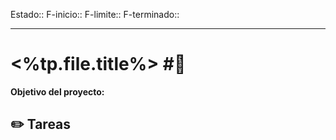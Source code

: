 Estado::
F-inicio::
F-limite::
F-terminado::
***
# <%tp.file.title%> #📐

**Objetivo del proyecto:** 

## ✏️ Tareas